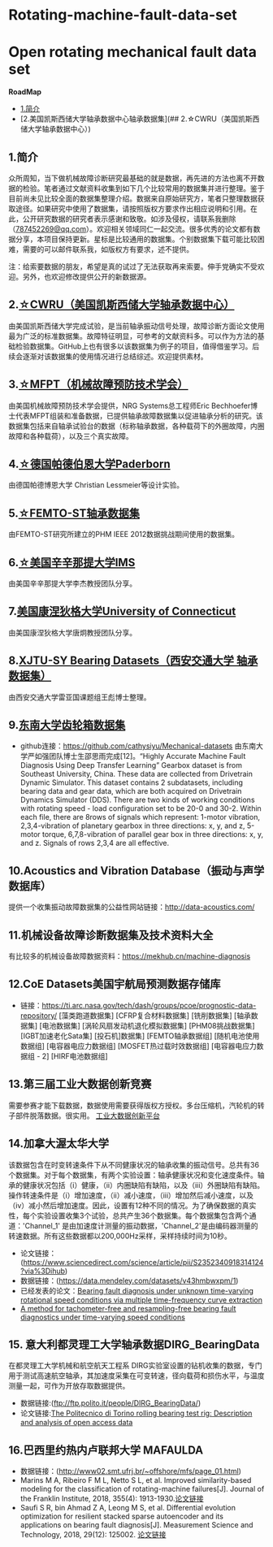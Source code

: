 # Rotating-machine-fault-data-set
Open rotating mechanical fault data set
===
**RoadMap**
<!-- TOC -->

- [1.简介](##1.简介)
- [2.美国凯斯西储大学轴承数据中心轴承数据集](## 2.☆CWRU（美国凯斯西储大学轴承数据中心）)


<!-- /TOC -->
## 1.简介
  众所周知，当下做机械故障诊断研究最基础的就是数据，再先进的方法也离不开数据的检验。笔者通过文献资料收集到如下几个比较常用的数据集并进行整理。鉴于目前尚未见比较全面的数据集整理介绍。数据来自原始研究方，笔者只整理数据获取途径。如果研究中使用了数据集，请按照版权方要求作出相应说明和引用。在此，公开研究数据的研究者表示感谢和致敬。如涉及侵权，请联系我删除（787452269@qq.com）。欢迎相关领域同仁一起交流。很多优秀的论文都有数据分享，本项目保持更新。星标是比较通用的数据集。个别数据集下载可能比较困难，需要的可以邮件联系我，如版权方有要求，述不提供。


注：给索要数据的朋友，希望是真的试过了无法获取再来索要。伸手党确实不受欢迎。另外，也欢迎修改提供公开的新数据源。


## 2.[☆CWRU（美国凯斯西储大学轴承数据中心）](./doc/CWRU.md)
   由美国凯斯西储大学完成试验，是当前轴承振动信号处理，故障诊断方面论文使用最为广泛的标准数据集。故障特征明显，可参考的文献资料多。可以作为方法的基础检验数据集。GitHub上也有很多以该数据集为例子的项目，值得借鉴学习。后续会逐渐对该数据集的使用情况进行总结综述。欢迎提供素材。  
	
## 3.[☆MFPT（机械故障预防技术学会）](./doc/MFPT.md)
  由美国机械故障预防技术学会提供，NRG Systems总工程师Eric Bechhoefer博士代表MFPT组装和准备数据，已提供轴承故障数据集以促进轴承分析的研究。该数据集包括来自轴承试验台的数据（标称轴承数据，各种载荷下的外圈故障，内圈故障和各种载荷），以及三个真实故障。  
  
## 4.[☆德国帕德伯恩大学Paderborn](./doc/Paderborn.md)
  由德国帕德博恩大学 Christian Lessmeier等设计实验。

## 5.[☆FEMTO-ST轴承数据集](./doc/FEMTO_ST.md)
 由FEMTO-ST研究所建立的PHM IEEE 2012数据挑战期间使用的数据集。

## 6.[☆美国辛辛那提大学IMS](./doc/IMS.md)
由美国辛辛那提大学李杰教授团队分享。  

## 7.[美国康涅狄格大学University of Connecticut](./doc/Connecticut.md)
 由美国康涅狄格大学唐炯教授团队分享。

## 8.[XJTU-SY Bearing Datasets（西安交通大学 轴承数据集）](./doc/XJTU_SY.md)
由西安交通大学雷亚国课题组王彪博士整理。

## 9.[东南大学齿轮箱数据集](./doc/SEU.md)
* github连接：https://github.com/cathysiyu/Mechanical-datasets
由东南大学严如强团队博士生邵思雨完成[12]。“Highly Accurate Machine Fault Diagnosis Using Deep Transfer Learning”
Gearbox dataset is from Southeast University, China. These data are collected from Drivetrain Dynamic Simulator. This dataset contains 2 subdatasets, including bearing data and gear data, which are both acquired on Drivetrain Dynamics Simulator (DDS). There are two kinds of working conditions with rotating speed - load configuration set to be 20-0 and 30-2. Within each file, there are 8rows of signals which represent: 1-motor vibration, 2,3,4-vibration of planetary gearbox in three directions: x, y, and z, 5-motor torque, 6,7,8-vibration of parallel gear box in three directions: x, y, and z. Signals of rows 2,3,4 are all effective. 

## 10.Acoustics and Vibration Database（振动与声学数据库）
提供一个收集振动故障数据集的公益性网站链接：http://data-acoustics.com/


## 11.机械设备故障诊断数据集及技术资料大全
有比较多的机械设备故障数据资料：https://mekhub.cn/machine-diagnosis


## 12.CoE Datasets美国宇航局预测数据存储库
* 链接：https://ti.arc.nasa.gov/tech/dash/groups/pcoe/prognostic-data-repository/
[藻类跑道数据集] [CFRP复合材料数据集] [铣削数据集] [轴承数据集] [电池数据集] [涡轮风扇发动机退化模拟数据集] [PHM08挑战数据集] [IGBT加速老化Sata集] [投石机]数据集] [FEMTO轴承数据组] [随机电池使用数据组] [电容器电应力数据组] [MOSFET热过载时效数据组] [电容器电应力数据组 -  2] [HIRF电池数据组]

## 13.第三届工业大数据创新竞赛
  需要参赛才能下载数据，数据使用需要获得版权方授权。多台压缩机，汽轮机的转子部件脱落数据。很实用。
   [工业大数据创新平台](http://industrial-bigdata.com/competition/competitionAction!showDetail2019.action?competition.competitionId=5)

## 14.加拿大渥太华大学  
该数据包含在时变转速条件下从不同健康状况的轴承收集的振动信号。总共有36个数据集。对于每个数据集，有两个实验设置：轴承健康状况和变化速度条件。轴承的健康状况包括（i）健康，（ii）内圈缺陷有缺陷，以及（iii）外圈缺陷有缺陷。操作转速条件是（i）增加速度，（ii）减小速度，（iii）增加然后减小速度，以及（iv）减小然后增加速度。因此，设置有12种不同的情况。为了确保数据的真实性，每个实验设置收集3个试验，总共产生36个数据集。每个数据集包含两个通道：'Channel_1' 是由加速度计测量的振动数据，'Channel_2'是由编码器测量的转速数据。所有这些数据都以200,000Hz采样，采样持续时间为10秒。

  * 论文链接：(https://www.sciencedirect.com/science/article/pii/S2352340918314124?via%3Dihub)
  * 数据链接：(https://data.mendeley.com/datasets/v43hmbwxpm/1)
  * 已经发表的论文：[Bearing fault diagnosis under unknown time-varying rotational speed conditions via multiple time-frequency curve extraction](https://www.sciencedirect.com/science/article/pii/S0022460X17307678?via%3Dihub)
  * [A method for tachometer-free and resampling-free bearing fault diagnostics under time-varying speed conditions](https://www.sciencedirect.com/science/article/pii/S026322411831011X)
  
 ## 15. 意大利都灵理工大学轴承数据DIRG_BearingData
 在都灵理工大学机械和航空航天工程系 DIRG实验室设置的钻机收集的数据，专门用于测试高速航空轴承，其加速度采集在可变转速，径向载荷和损伤水平，与温度测量一起，可作为开放存取数据提供。
 * 数据链接:(ftp://ftp.polito.it/people/DIRG_BearingData/)
 * 论文链接:[The Politecnico di Torino rolling bearing test rig: Description and analysis of open access data](https://www.sciencedirect.com/science/article/pii/S0888327018306800?via%3Dihub)
 
 ## 16.巴西里约热内卢联邦大学 MAFAULDA
 * 数据链接：(http://www02.smt.ufrj.br/~offshore/mfs/page_01.html)
 * Marins M A, Ribeiro F M L, Netto S L, et al. Improved similarity-based modeling for the classification of rotating-machine failures[J]. Journal of the Franklin Institute, 2018, 355(4): 1913-1930.[论文链接](https://www.sciencedirect.com/science/article/pii/S0016003217303678)
 * Saufi S R, bin Ahmad Z A, Leong M S, et al. Differential evolution optimization for resilient stacked sparse autoencoder and its applications on bearing fault diagnosis[J]. Measurement Science and Technology, 2018, 29(12): 125002. [论文链接](https://iopscience.iop.org/article/10.1088/1361-6501/aae5b2/meta)

